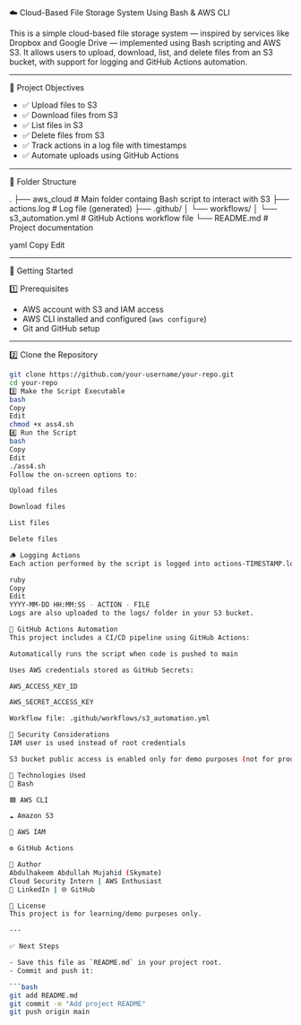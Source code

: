 ☁️ Cloud-Based File Storage System Using Bash & AWS CLI

This is a simple cloud-based file storage system — inspired by services like Dropbox and Google Drive — implemented using Bash scripting and AWS S3. It allows users to upload, download, list, and delete files from an S3 bucket, with support for logging and GitHub Actions automation.

---

🎯 Project Objectives

- ✅ Upload files to S3
- ✅ Download files from S3
- ✅ List files in S3
- ✅ Delete files from S3
- ✅ Track actions in a log file with timestamps
- ✅ Automate uploads using GitHub Actions

---

📁 Folder Structure

.
├── aws_cloud # Main folder containg  Bash script to interact with S3
├── actions.log # Log file (generated)
├── .github/
│ └── workflows/
│ └── s3_automation.yml # GitHub Actions workflow file
└── README.md # Project documentation

yaml
Copy
Edit

---

🚀 Getting Started

1️⃣ Prerequisites

- AWS account with S3 and IAM access
- AWS CLI installed and configured (`aws configure`)
- Git and GitHub setup

---

2️⃣ Clone the Repository

```bash
git clone https://github.com/your-username/your-repo.git
cd your-repo
3️⃣ Make the Script Executable
bash
Copy
Edit
chmod +x ass4.sh
4️⃣ Run the Script
bash
Copy
Edit
./ass4.sh
Follow the on-screen options to:

Upload files

Download files

List files

Delete files

🪵 Logging Actions
Each action performed by the script is logged into actions-TIMESTAMP.log with the format:

ruby
Copy
Edit
YYYY-MM-DD HH:MM:SS - ACTION - FILE
Logs are also uploaded to the logs/ folder in your S3 bucket.

🔄 GitHub Actions Automation
This project includes a CI/CD pipeline using GitHub Actions:

Automatically runs the script when code is pushed to main

Uses AWS credentials stored as GitHub Secrets:

AWS_ACCESS_KEY_ID

AWS_SECRET_ACCESS_KEY

Workflow file: .github/workflows/s3_automation.yml

🔐 Security Considerations
IAM user is used instead of root credentials

S3 bucket public access is enabled only for demo purposes (not for production)

🧰 Technologies Used
🐧 Bash

🟦 AWS CLI

☁️ Amazon S3

🔐 AWS IAM

⚙️ GitHub Actions

👤 Author
Abdulhakeem Abdullah Mujahid (Skymate)
Cloud Security Intern | AWS Enthusiast
🔗 LinkedIn | 🌐 GitHub

📃 License
This project is for learning/demo purposes only.

---

✅ Next Steps

- Save this file as `README.md` in your project root.
- Commit and push it:

```bash
git add README.md
git commit -m "Add project README"
git push origin main
